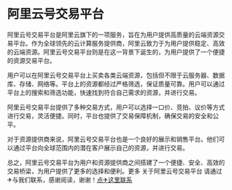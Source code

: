 # 阿里云号交易平台

阿里云号交易平台是阿里云旗下的一项服务，旨在为用户提供高质量的云端资源交易平台。作为全球领先的云计算服务提供商，阿里云致力于为用户提供稳定、高效的云端资源。阿里云号交易平台则是在这一背景下诞生的，为用户提供了一个便捷的资源交易平台。

用户可以在阿里云号交易平台上买卖各类云端资源，包括但不限于云服务器、数据库、存储、网络等。平台上的资源都经过严格筛选，保证质量可靠。用户可以通过平台上的搜索和筛选功能，快速找到符合自己需求的资源，并进行交易。

阿里云号交易平台提供了多种交易方式，用户可以选择一口价、竞拍、议价等方式进行交易，灵活便捷。同时，平台也提供了交易保障机制，确保交易的安全和公平。

对于资源提供商来说，阿里云号交易平台也是一个良好的展示和销售平台。他们可以通过平台向全球范围内的潜在客户展示自己的资源，并进行交易。

总之，阿里云号交易平台为用户和资源提供商之间搭建了一个便捷、安全、高效的交易桥梁，为用户提供了更多的选择和便利。更多 关于阿里云号交易平台 请通过✈与我们联系，感谢阅读，谢谢！[点✈这里联系](https://gg.k02.cc)